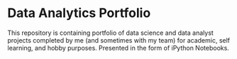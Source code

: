 # Data Analytics Portfolio
This repository is containing portfolio of data science and data analyst projects completed by me (and sometimes with my team) for academic, self learning, and hobby purposes.
Presented in the form of iPython Notebooks.
